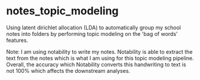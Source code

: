 # notes_topic_modeling

Using latent dirichlet allocation (LDA) to automatically group my school notes into folders by performing topic modeling on the 'bag of words' features.

Note:
I am using notability to write my notes. Notability is able to extract the text from the notes which is what I am using
for this topic modeling pipeline. Overall, the accuracy which Notability converts this handwriting to text is not
100% which affects the downstream analyses.

